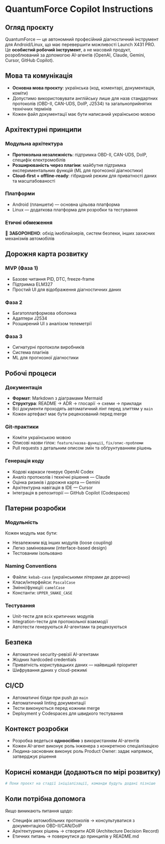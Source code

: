 # QuantumForce Copilot Instructions

## Огляд проєкту
QuantumForce — це автономний професійний діагностичний інструмент для Android/Linux, що має перевершити можливості Launch X431 PRO. Це **особистий робочий інструмент**, а не масовий продукт, розроблюваний за допомогою AI-агентів (OpenAI, Claude, Gemini, Cursor, GitHub Copilot).

## Мова та комунікація
- **Основна мова проєкту**: українська (код, коментарі, документація, коміти)
- Допустимо використовувати англійську лише для назв стандартних протоколів (OBD-II, CAN-UDS, DoIP, J2534) та загальноприйнятих технічних термінів
- Кожен файл документації має бути написаний українською мовою

## Архітектурні принципи

### Модульна архітектура
- **Протокольна незалежність**: підтримка OBD-II, CAN-UDS, DoIP, специфік електромобілів
- **Розширюваність через плагіни**: майбутня підтримка експериментальних функцій (ML для прогнозної діагностики)
- **Cloud-first + offline-ready**: гібридний режим для приватності даних та масштабованості

### Платформи
- Android (планшети) — основна цільова платформа
- Linux — додаткова платформа для розробки та тестування

### Етичні обмеження
🚨 **ЗАБОРОНЕНО**: обхід імобілайзерів, систем безпеки, інших захисних механізмів автомобілів

## Дорожня карта розвитку

### MVP (Фаза 1)
- Базове читання PID, DTC, freeze-frame
- Підтримка ELM327
- Простий UI для відображення діагностичних даних

### Фаза 2
- Багатоплатформова оболонка
- Адаптери J2534
- Розширений UI з аналізом телеметрії

### Фаза 3
- Сигнатурні протоколи виробників
- Система плагінів
- ML для прогнозної діагностики

## Робочі процеси

### Документація
- **Формат**: Markdown з діаграмами Mermaid
- **Структура**: README → ADR → глосарії → схеми → приклади
- Всі документи проходять автоматичний лінт перед злиттям у `main`
- Кожен артефакт має бути рецензований перед merge

### Git-практики
- Коміти українською мовою
- Описові назви гілок: `feature/назва-функції`, `fix/опис-проблеми`
- Pull requests з детальним описом змін та обґрунтуванням рішень

### Генерація коду
- Кодові каркаси генерує OpenAI Codex
- Аналіз протоколів і технічні рішення — Claude
- Оцінка ризиків і дорожня карта — Gemini
- Архітектурна навігація в IDE — Cursor
- Інтеграція в репозиторії — GitHub Copilot (Codespaces)

## Патерни розробки

### Модульність
Кожен модуль має бути:
- Незалежним від інших модулів (loose coupling)
- Легко замінюваним (interface-based design)
- Тестованим ізольовано

### Naming Conventions
- Файли: `kebab-case` (українськими літерами де доречно)
- Класи/інтерфейси: `PascalCase`
- Змінні/функції: `camelCase`
- Константи: `UPPER_SNAKE_CASE`

### Тестування
- Unit-тести для всіх критичних модулів
- Integration-тести для протокольної взаємодії
- Автотести генеруються AI-агентами та рецензуються

## Безпека
- Автоматичні security-ревізії AI-агентами
- Жодних hardcoded credentials
- Приватність користувацьких даних — найвищий пріоритет
- Шифрування даних у cloud-режимі

## CI/CD
- Автоматичні білди при push до `main`
- Автоматичний linting документації
- Тести виконуються перед кожним merge
- Deployment у Codespaces для швидкого тестування

## Контекст розробки
- Розробка ведеться **одноосібно** з використанням AI-агентів
- Кожен AI-агент виконує роль інженера з конкретною спеціалізацією
- Людина-засновник виконує роль Product Owner: задає напрямок, затверджує рішення

## Корисні команди (додаються по мірі розвитку)
```bash
# Поки проєкт на стадії ініціалізації, команди будуть додані пізніше
```

## Коли потрібна допомога
Якщо виникають питання щодо:
- Специфік автомобільних протоколів → консультуватися з документацією OBD-II/CAN/DoIP
- Архітектурних рішень → створити ADR (Architecture Decision Record)
- Етичних питань → повернутися до принципів у README.md
